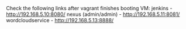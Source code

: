 Check the following links after vagrant finishes booting VM:
jenkins - http://192.168.5.10:8080/
nexus (admin/admin) - http://192.168.5.11:8081/
wordcloudservice - http://192.168.5.13:8888/